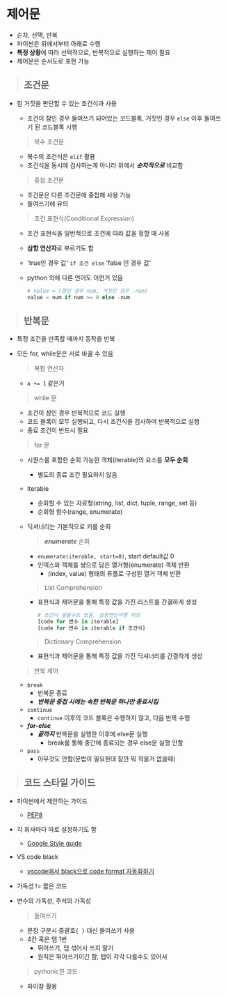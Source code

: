 # 제어문

* 순차, 선택, 반복
* 파이썬은 위에서부터 아래로 수행
* **특정 상황**에 따라 선택적으로, 반복적으로 실행하는 제어 필요
* 제어문은 순서도로 표현 가능

> ## 조건문

* 참 거짓을 판단할 수 있는 조건식과 사용

  * 조건이 참인 경우 들여쓰기 되어있는 코드블록, 거짓인 경우 `else` 이후 들여쓰기 된 코드블록  시행

  > 복수 조건문

  * 복수의 조건식은 `elif` 활용
  * 조건식을 동시에 검사하는게 아니라 위에서 ***순차적으로*** 비교함

  > 중첩 조건문

  * 조건문은 다른 조건문에 중첩해 사용 가능
  * 들여쓰기에 유의

  > 조건 표현식(Conditional Expression)

  * 조건 표현식을 일반적으로 조건에 따라 값을 정할 때 사용
  * **삼항 연산자**로 부르기도 함
  * 'true인 경우 값' `if 조건 else` 'false 인 경우 값'
  * python 외에 다른 언어도 이런거 있음

    ```python
    # value = (참인 경우 num, 거짓인 경우 -num)
    value = num if num >= 0 else -num
    ```

> ## 반복문

* 특정 조건을 만족할 때까지 동작을 반복
* 모든 for, while문은 서로 바꿀 수 있음
  > 복합 연산자

  * `a += 1` 같은거

  > while 문

  * 조건이 참인 경우 반복적으로 코드 실행
  * 코드 블록이 모두 실행되고, 다시 조건식을 검사하며 반복적으로 실행
  * 종료 조건이 반드시 필요

  > for 문

  * 시퀀스를 포함한 순회 가능한 객체(iterable)의 요소를 **모두 순회**
    * 별도의 종료 조건 필요하지 않음
  * iterable
    * 순회할 수 있는 자료형(string, list, dict, tuple, range, set 등)
    * 순회형 함수(range, enumerate)
  * 딕셔너리는 기본적으로 키를 순회
    > ***enumerate*** 순회
    * `enumerate(iterable, start=0)`, start default값 0
    * 인덱스와 객체를 쌍으로 담은 열거형(enumerate) 객체 반환
      * (index, value) 형태의 튜플로 구성된 열거 객체 반환

    > List Comprehension

    * 표현식과 제어문을 통해 특정 값을 가진 리스트를 간결하게 생성

      ```python
      # 조건식 넣을수도 있음, 삼항연산이랑 비슷
      [code for 변수 in iterable]
      [code for 변수 in iterable if 조건식] 
      ```

    > Dictionary Comprehension

    * 표현식과 제어문을 통해 특정 값을 가진 딕셔너리를 간결하게 생성

  > 반복 제어

  * `break`
    * 반복문 종료
    * ***반복문 중첩 시에는 속한 반복문 하나만 종료시킴***
  * `continue`
    * `continue` 이후의 코드 블록은 수행하지 않고, 다음 반복 수행
  * ***for-else***
    * ***끝까지*** 반복문을 실행한 이후에 else문 실행
      * break를 통해 중간에 종료되는 경우 else문 실행 안함
  * `pass`
    * 아무것도 안함(문법이 필요한데 잠깐 뭐 적을거 없을때)

> ## 코드 스타일 가이드

* 파이썬에서 제안하는 가이드
  * [PEP8](https://peps.python.org/pep-0008/)
* 각 회사마다 따로 설정하기도 함
  * [Google Style guide](https://google.github.io/styleguide/pyguide.html)
* VS code black
  * [vscode에서 black으로 code format 자동화하기](https://lovedh.tistory.com/entry/vscode%EC%97%90%EC%84%9C-black%EC%9C%BC%EB%A1%9C-code-format-%EC%9E%90%EB%8F%99%ED%99%94%ED%95%98%EA%B8%B0-python#:~:text=vscode%20setting%EC%97%90%20%EB%93%A4%EC%96%B4%EA%B0%80%EC%84%9C%20formatting%20provider%EB%A5%BC%20%EA%B2%80%EC%83%89%ED%95%98%EB%A9%B4%20%EC%95%84%EB%9E%98,%EB%A9%94%EB%89%B4%EA%B0%80%20%EB%82%98%EC%98%B5%EB%8B%88%EB%8B%A4.%20%EA%B8%B0%EB%B3%B8%EA%B0%92%EC%9C%BC%EB%A1%9C%20autopep8%EC%9D%B4%20%EC%84%A4%EC%A0%95%EB%90%98%EC%96%B4%EC%9E%88%EB%8A%94%EB%8D%B0%20%EC%9D%B4%EB%A5%BC%20black%EC%9C%BC%EB%A1%9C%20%EB%B0%94%EA%BF%94%EC%A4%8D%EC%8B%9C%EB%8B%A4.)

* 가독성 != 짧은 코드

* 변수의 가독성, 주석의 가독성

  > 들여쓰기

  * 문장 구분시 중괄호`{ }` 대신 들여쓰기 사용
  * 4칸 혹은 탭 1번
    * 뛰어쓰기, 탭 섞어서 쓰지 말기
    * 원칙은 뛰어쓰기이긴 함, 탭이 각각 다를수도 있어서
  
  > pythonic한 코드
  
  * 파이참 활용
